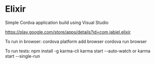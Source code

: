 # Elixir
Simple Cordva application build using Visual Studio

https://play.google.com/store/apps/details?id=com.jabiel.elixir




To run in browser:
cordova platform add browser
cordova run browser

To run tests:
npm install -g karma-cli
karma start --auto-watch or karma start --single-run